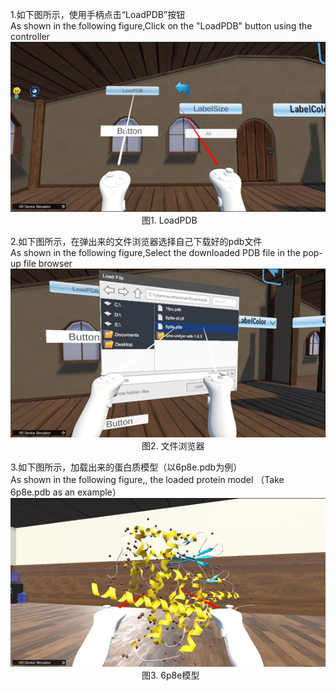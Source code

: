 1.如下图所示，使用手柄点击“LoadPDB”按钮  
As shown in the following figure,Click on the "LoadPDB" button using the controller  
![图片1](png/图片1.png "图片1")  
&emsp;&emsp;&emsp;&emsp;&emsp;&emsp;&emsp;&emsp;&emsp;&emsp;&emsp;&emsp;&emsp;&emsp;&emsp;图1. LoadPDB  

2.如下图所示，在弹出来的文件浏览器选择自己下载好的pdb文件  
As shown in the following figure,Select the downloaded PDB file in the pop-up file browser  
 ![图片2](png/图片2.png "图片2")  
&emsp;&emsp;&emsp;&emsp;&emsp;&emsp;&emsp;&emsp;&emsp;&emsp;&emsp;&emsp;&emsp;&emsp;&emsp;图2. 文件浏览器  

3.如下图所示，加载出来的蛋白质模型（以6p8e.pdb为例）  
As shown in the following figure,, the loaded protein model （Take 6p8e.pdb as an example）  
 ![图片3](png/图片3.png "图片3")  
&emsp;&emsp;&emsp;&emsp;&emsp;&emsp;&emsp;&emsp;&emsp;&emsp;&emsp;&emsp;&emsp;&emsp;&emsp;图3. 6p8e模型  

